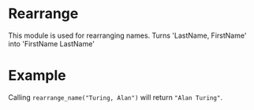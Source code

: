 Rearrange
============

This module is used for rearranging names.
Turns 'LastName, FirstName' into 'FirstName LastName'

# Example

Calling `rearrange_name("Turing, Alan")` will return `"Alan Turing"`.
